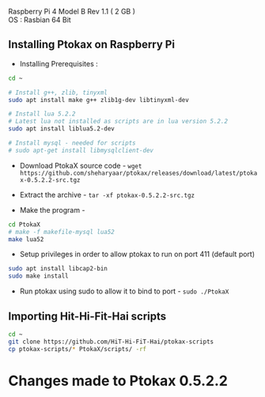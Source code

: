 Raspberry Pi 4 Model B Rev 1.1 ( 2 GB ) \
OS : Rasbian 64 Bit

## Installing Ptokax on Raspberry Pi

- Installing Prerequisites : 

```bash
cd ~

# Install g++, zlib, tinyxml
sudo apt install make g++ zlib1g-dev libtinyxml-dev

# Install lua 5.2.2
# Latest lua not installed as scripts are in lua version 5.2.2
sudo apt install liblua5.2-dev

# Install mysql - needed for scripts
# sudo apt-get install libmysqlclient-dev
```

- Download PtokaX source code - 
`wget https://github.com/sheharyaar/ptokax/releases/download/latest/ptokax-0.5.2.2-src.tgz`

- Extract the archive -
`tar -xf ptokax-0.5.2.2-src.tgz`

- Make the program - 
```bash
cd PtokaX
# make -f makefile-mysql lua52
make lua52
```

- Setup privileges in order to allow ptokax to run on port 411 (default port)
```bash
sudo apt install libcap2-bin
sudo make install
```
- Run ptokax using sudo to allow it to bind to port - `sudo ./PtokaX`

## Importing Hit-Hi-Fit-Hai scripts

```bash
cd ~
git clone https://github.com/HiT-Hi-FiT-Hai/ptokax-scripts
cp ptokax-scripts/* PtokaX/scripts/ -rf
```

# Changes made to Ptokax 0.5.2.2


